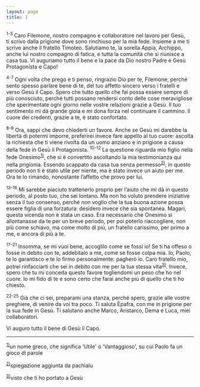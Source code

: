```yaml
---
layout: page
title: 1
---
```


<sup>1-3</sup> Caro Filemone, nostro compagno e collaboratore nel lavoro
per Gesù,  
ti scrivo dalla prigione dove sono rinchiuso per la mia fede. Insieme a
me ti scrive anche il fratello Timoteo. Salutiamo te, la sorella Appia,
Archippo, anche lui nostro compagno di fatica, e tutta la comunità che
si riunisce a casa tua. Vi auguriamo tutto il bene e la pace da Dio
nostro Padre e Gesù Protagonista e Capo!

<sup>4-7</sup> Ogni volta che prego e ti penso, ringrazio Dio per te,
Filemone, perché sento spesso parlare bene di te, del tuo affetto
sincero verso i fratelli e verso Gesù il Capo. Spero che tutto quello
che fai possa essere sempre di più conosciuto, perché tutti possano
rendersi conto delle cose meravigliose che sperimentate ogni giorno
nelle vostre relazioni grazie a Gesù. Il tuo sentimento mi dà grande
gioia e mi dona forza nel continuare il cammino. Il cuore dei credenti,
grazie a te, è stato confortato.

<sup>8-9</sup> Ora, sappi che devo chiederti un favore. Anche se Gesù mi
darebbe la libertà di potermi imporre, preferirei invece fare appello al
tuo cuore: ascolta la richiesta che ti viene rivolta da un uomo anziano
e in prigione a causa della fede in Gesù il Protagonista.
<sup>10-12</sup> La questione riguarda mio figlio nella fede
Onesimo<sup>[1)](#fn__1)</sup>,
che si è convertito ascoltando la mia testimonianza qui nella prigionia.
Essendo scappato da casa tua senza
permesso<sup>[2)](#fn__2)</sup>,
in questo periodo non ti è stato utile per niente, ma è stato invece un
aiuto per me. Ora te lo rimando, nonostante l’affetto che provo per lui.

<sup>13-16</sup> Mi sarebbe piaciuto trattenerlo proprio per l’aiuto che
mi dà in questo periodo, al posto tuo, che sei lontano. Ma non ho voluto
prendere iniziative senza il tuo consenso, perché non voglio che la tua
buona azione possa essere figlia di una forzatura: desidero invece che
sia spontanea. Magari, questa vicenda non è stata un caso. Era
necessario che Onesimo si allontanasse da te per un breve periodo, per
poi poterlo riaccogliere, non più come schiavo, ma come molto di più, un
fratello carissimo, per primo a me, e ancora di più a te.

<sup>17-21</sup> Insomma, se mi vuoi bene, accoglilo come se fossi io!
Se ti ha offeso o fosse in debito con te, addebitalo a me, come se fosse
colpa mia. Io, Paolo, te lo garantisco e te lo firmo personalmente:
pagherò io. Caro fratello mio, potrei rinfacciarti che sei in debito con
me per la tua stessa vita<sup>[3)](#fn__3)</sup>.
Invece, spero che tu mi conceda questo favore togliendomi un peso che ho
nel cuore. Io mi fido di te e sono certo che farai anche più di quello
che ti ho chiesto.

<sup>22-25</sup> Già che ci sei, preparami una stanza, perché spero,
grazie alle vostre preghiere, di venire da voi tra poco. Ti saluta
Èpafra, con me in prigione per la sua fede in Gesù. Ti salutano anche
Marco, Aristarco, Dema e Luca, miei collaboratori.

Vi auguro tutto il bene di Gesù il Capo.

--------------------------------

<sup>[1)](#fn__1)</sup>un nome greco, che significa 'Utile' o 'Vantaggioso', su cui Paolo fa un
gioco di parole

<sup>[2)](#fn__2)</sup>spiegazione aggiunta da pachialu

<sup>[3)](#fn__3)</sup>visto che ti ho portato a Gesù


